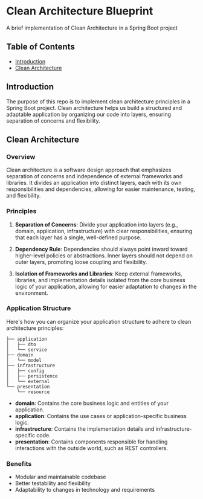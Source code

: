 # Clean Architecture Blueprint

A brief implementation of Clean Architecture in a Spring Boot project

## Table of Contents

- [Introduction](#introduction)
- [Clean Architecture](#clean-architecture)

## Introduction

The purpose of this repo is to implement clean architecture principles in a Spring Boot project. Clean architecture helps us build a structured and adaptable application by organizing our code into layers, ensuring separation of concerns and flexibility.

## Clean Architecture

### Overview

Clean architecture is a software design approach that emphasizes separation of concerns and independence of external frameworks and libraries. It divides an application into distinct layers, each with its own responsibilities and dependencies, allowing for easier maintenance, testing, and flexibility.

### Principles

1. **Separation of Concerns**: Divide your application into layers (e.g., domain, application, infrastructure) with clear responsibilities, ensuring that each layer has a single, well-defined purpose.

2. **Dependency Rule**: Dependencies should always point inward toward higher-level policies or abstractions. Inner layers should not depend on outer layers, promoting loose coupling and flexibility.

3. **Isolation of Frameworks and Libraries**: Keep external frameworks, libraries, and implementation details isolated from the core business logic of your application, allowing for easier adaptation to changes in the environment.

### Application Structure

Here's how you can organize your application structure to adhere to clean architecture principles:

```
├── application
│   ├── dto
│   └── service
├── domain
│   └── model
├── infrastructure
│   ├── config
│   ├── persistence
│   └── external
└── presentation
    └── resource
```


- **domain**: Contains the core business logic and entities of your application.
- **application**: Contains the use cases or application-specific business logic.
- **infrastructure**: Contains the implementation details and infrastructure-specific code.
- **presentation**: Contains components responsible for handling interactions with the outside world, such as REST controllers.

### Benefits

- Modular and maintainable codebase
- Better testability and flexibility
- Adaptability to changes in technology and requirements

